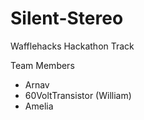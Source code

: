 # Silent-Stereo
Wafflehacks Hackathon Track

Team Members 
- Arnav 
- 60VoltTransistor (William)
- Amelia
